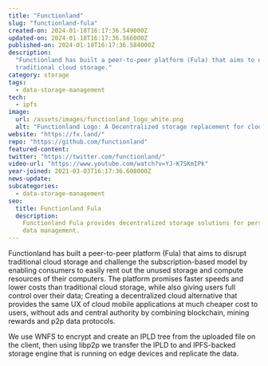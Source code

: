 ```yaml
---
title: "Functionland"
slug: "functionland-fula"
created-on: 2024-01-18T16:17:36.549000Z
updated-on: 2024-01-18T16:17:36.566000Z
published-on: 2024-01-18T16:17:36.584000Z
description:
  "Functionland has built a peer-to-peer platform (Fula) that aims to disrupt
  traditional cloud storage."
category: storage
tags:
  - data-storage-management
tech:
  - ipfs
image:
  url: /assets/images/functionland_logo_white.png
  alt: "Functionland Logo: A Decentralized storage replacement for cloud"
website: "https://fx.land/"
repo: "https://github.com/functionland"
featured-content:
twitter: "https://twitter.com/functionland/"
video-url: "https://www.youtube.com/watch?v=YJ-K7SKmIPk"
year-joined: 2021-03-03T16:17:36.608000Z
news-update:
subcategories:
  - data-storage-management
seo:
  title: Functionland Fula
  description:
    Functionland Fula provides decentralized storage solutions for personal
    data management.
---
```


Functionland has built a peer-to-peer platform (Fula) that aims to disrupt traditional cloud storage and challenge the subscription-based model by enabling consumers to easily rent out the unused storage and compute resources of their computers. The platform promises faster speeds and lower costs than traditional cloud storage, while also giving users full control over their data; Creating a decentralized cloud alternative that provides the same UX of cloud mobile applications at much cheaper cost to users, without ads and central authority by combining blockchain, mining rewards and p2p data protocols.

We use WNFS to encrypt and create an IPLD tree from the uploaded file on the client, then using libp2p we transfer the IPLD to and IPFS-backed storage engine that is running on edge devices and replicate the data.

